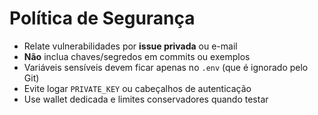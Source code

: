 # Política de Segurança

- Relate vulnerabilidades por **issue privada** ou e-mail
- **Não** inclua chaves/segredos em commits ou exemplos
- Variáveis sensíveis devem ficar apenas no `.env` (que é ignorado pelo Git)
- Evite logar `PRIVATE_KEY` ou cabeçalhos de autenticação
- Use wallet dedicada e limites conservadores quando testar
